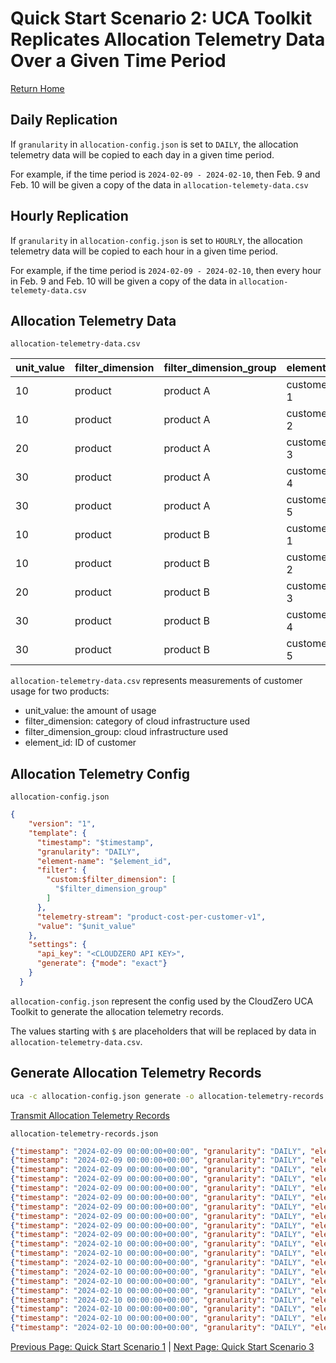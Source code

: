 # Quick Start Scenario 2: UCA Toolkit Replicates Allocation Telemetry Data Over a Given Time Period
[Return Home](./quick_start_allocation_telemetry.md)

## Daily Replication

If `granularity` in `allocation-config.json` is set to `DAILY`, the allocation telemetry data will be copied to each day in a given time period.

For example, if the time period is `2024-02-09 - 2024-02-10`, then Feb. 9 and Feb. 10 will be given a copy of the data in `allocation-telemety-data.csv`

## Hourly Replication

If `granularity` in `allocation-config.json` is set to `HOURLY`, the allocation telemetry data will be copied to each hour in a given time period.

For example, if the time period is `2024-02-09 - 2024-02-10`, then every hour in Feb. 9 and Feb. 10 will be given a copy of the data in `allocation-telemety-data.csv`

## Allocation Telemetry Data

`allocation-telemetry-data.csv`

| unit_value | filter_dimension | filter_dimension_group | element_id |
|------------|------------------|------------------------|------------|
| 10         | product          | product A              | customer 1 |
| 10         | product          | product A              | customer 2 |
| 20         | product          | product A              | customer 3 |
| 30         | product          | product A              | customer 4 |
| 30         | product          | product A              | customer 5 |
| 10         | product          | product B              | customer 1 |
| 10         | product          | product B              | customer 2 |
| 20         | product          | product B              | customer 3 |
| 30         | product          | product B              | customer 4 |
| 30         | product          | product B              | customer 5 |

`allocation-telemetry-data.csv` represents measurements of customer usage for two products:
  * unit_value: the amount of usage
  * filter_dimension: category of cloud infrastructure used
  * filter_dimension_group: cloud infrastructure used
  * element_id: ID of customer

## Allocation Telemetry Config

`allocation-config.json`
```json
{
    "version": "1",
    "template": {
      "timestamp": "$timestamp",
      "granularity": "DAILY",
      "element-name": "$element_id",
      "filter": {
        "custom:$filter_dimension": [
          "$filter_dimension_group"
        ]
      },
      "telemetry-stream": "product-cost-per-customer-v1",
      "value": "$unit_value"
    },
    "settings": {
      "api_key": "<CLOUDZERO API KEY>",
      "generate": {"mode": "exact"}
    }
  }
```
`allocation-config.json` represent the config used by the CloudZero UCA Toolkit to generate the allocation telemetry records.

The values starting with `$` are placeholders that will be replaced by data in `allocation-telemetry-data.csv`.

## Generate Allocation Telemetry Records
```bash
uca -c allocation-config.json generate -o allocation-telemetry-records.json -i allocation-telemetry-data.csv -s 2024-02-09 -e 2024-02-10
```

[Transmit Allocation Telemetry Records](./quick_start_allocation_telemetry.md#transmit-allocation-telemetry-records)

`allocation-telemetry-records.json`
```json
{"timestamp": "2024-02-09 00:00:00+00:00", "granularity": "DAILY", "element-name": "customer 1", "filter": {"custom:product": ["product A"]}, "telemetry-stream": "product-cost-per-customer-v1", "value": "10.00"}
{"timestamp": "2024-02-09 00:00:00+00:00", "granularity": "DAILY", "element-name": "customer 2", "filter": {"custom:product": ["product A"]}, "telemetry-stream": "product-cost-per-customer-v1", "value": "10.00"}
{"timestamp": "2024-02-09 00:00:00+00:00", "granularity": "DAILY", "element-name": "customer 3", "filter": {"custom:product": ["product A"]}, "telemetry-stream": "product-cost-per-customer-v1", "value": "20.00"}
{"timestamp": "2024-02-09 00:00:00+00:00", "granularity": "DAILY", "element-name": "customer 4", "filter": {"custom:product": ["product A"]}, "telemetry-stream": "product-cost-per-customer-v1", "value": "30.00"}
{"timestamp": "2024-02-09 00:00:00+00:00", "granularity": "DAILY", "element-name": "customer 5", "filter": {"custom:product": ["product A"]}, "telemetry-stream": "product-cost-per-customer-v1", "value": "30.00"}
{"timestamp": "2024-02-09 00:00:00+00:00", "granularity": "DAILY", "element-name": "customer 1", "filter": {"custom:product": ["product B"]}, "telemetry-stream": "product-cost-per-customer-v1", "value": "10.00"}
{"timestamp": "2024-02-09 00:00:00+00:00", "granularity": "DAILY", "element-name": "customer 2", "filter": {"custom:product": ["product B"]}, "telemetry-stream": "product-cost-per-customer-v1", "value": "10.00"}
{"timestamp": "2024-02-09 00:00:00+00:00", "granularity": "DAILY", "element-name": "customer 3", "filter": {"custom:product": ["product B"]}, "telemetry-stream": "product-cost-per-customer-v1", "value": "20.00"}
{"timestamp": "2024-02-09 00:00:00+00:00", "granularity": "DAILY", "element-name": "customer 4", "filter": {"custom:product": ["product B"]}, "telemetry-stream": "product-cost-per-customer-v1", "value": "30.00"}
{"timestamp": "2024-02-09 00:00:00+00:00", "granularity": "DAILY", "element-name": "customer 5", "filter": {"custom:product": ["product B"]}, "telemetry-stream": "product-cost-per-customer-v1", "value": "30.00"}
{"timestamp": "2024-02-10 00:00:00+00:00", "granularity": "DAILY", "element-name": "customer 1", "filter": {"custom:product": ["product A"]}, "telemetry-stream": "product-cost-per-customer-v1", "value": "10.00"}
{"timestamp": "2024-02-10 00:00:00+00:00", "granularity": "DAILY", "element-name": "customer 2", "filter": {"custom:product": ["product A"]}, "telemetry-stream": "product-cost-per-customer-v1", "value": "10.00"}
{"timestamp": "2024-02-10 00:00:00+00:00", "granularity": "DAILY", "element-name": "customer 3", "filter": {"custom:product": ["product A"]}, "telemetry-stream": "product-cost-per-customer-v1", "value": "20.00"}
{"timestamp": "2024-02-10 00:00:00+00:00", "granularity": "DAILY", "element-name": "customer 4", "filter": {"custom:product": ["product A"]}, "telemetry-stream": "product-cost-per-customer-v1", "value": "30.00"}
{"timestamp": "2024-02-10 00:00:00+00:00", "granularity": "DAILY", "element-name": "customer 5", "filter": {"custom:product": ["product A"]}, "telemetry-stream": "product-cost-per-customer-v1", "value": "30.00"}
{"timestamp": "2024-02-10 00:00:00+00:00", "granularity": "DAILY", "element-name": "customer 1", "filter": {"custom:product": ["product B"]}, "telemetry-stream": "product-cost-per-customer-v1", "value": "10.00"}
{"timestamp": "2024-02-10 00:00:00+00:00", "granularity": "DAILY", "element-name": "customer 2", "filter": {"custom:product": ["product B"]}, "telemetry-stream": "product-cost-per-customer-v1", "value": "10.00"}
{"timestamp": "2024-02-10 00:00:00+00:00", "granularity": "DAILY", "element-name": "customer 3", "filter": {"custom:product": ["product B"]}, "telemetry-stream": "product-cost-per-customer-v1", "value": "20.00"}
{"timestamp": "2024-02-10 00:00:00+00:00", "granularity": "DAILY", "element-name": "customer 4", "filter": {"custom:product": ["product B"]}, "telemetry-stream": "product-cost-per-customer-v1", "value": "30.00"}
{"timestamp": "2024-02-10 00:00:00+00:00", "granularity": "DAILY", "element-name": "customer 5", "filter": {"custom:product": ["product B"]}, "telemetry-stream": "product-cost-per-customer-v1", "value": "30.00"}
```

[Previous Page: Quick Start Scenario 1](./scenario_1.md) | [Next Page: Quick Start Scenario 3](./scenario_3.md)